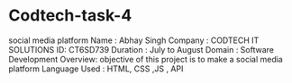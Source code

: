 # Codtech-task-4
social media platform
Name : Abhay Singh
Company : CODTECH IT SOLUTIONS
ID: CT6SD739
Duration : July to August
Domain : Software Development
Overview: objective of this project is to make a social media platform
Language Used : HTML, CSS ,JS , API

